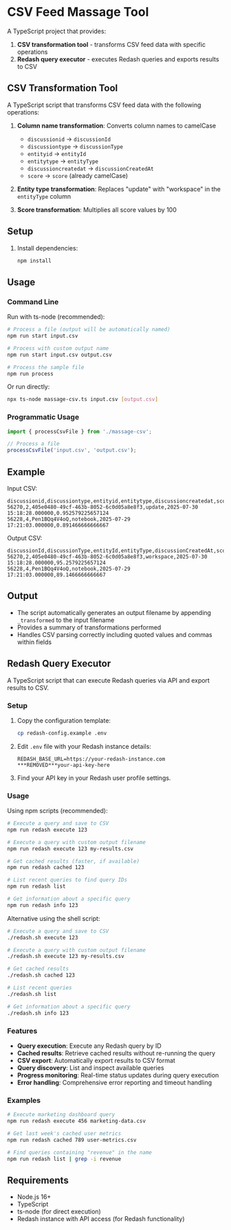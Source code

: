 # CSV Feed Massage Tool

A TypeScript project that provides:
1. **CSV transformation tool** - transforms CSV feed data with specific operations
2. **Redash query executor** - executes Redash queries and exports results to CSV

## CSV Transformation Tool

A TypeScript script that transforms CSV feed data with the following operations:

1. **Column name transformation**: Converts column names to camelCase
   - `discussionid` → `discussionId`
   - `discussiontype` → `discussionType`
   - `entityid` → `entityId`
   - `entitytype` → `entityType`
   - `discussioncreatedat` → `discussionCreatedAt`
   - `score` → `score` (already camelCase)

2. **Entity type transformation**: Replaces "update" with "workspace" in the `entityType` column

3. **Score transformation**: Multiplies all score values by 100

## Setup

1. Install dependencies:
   ```bash
   npm install
   ```

## Usage

### Command Line

Run with ts-node (recommended):
```bash
# Process a file (output will be automatically named)
npm run start input.csv

# Process with custom output name
npm run start input.csv output.csv

# Process the sample file
npm run process
```

Or run directly:
```bash
npx ts-node massage-csv.ts input.csv [output.csv]
```

### Programmatic Usage

```typescript
import { processCsvFile } from './massage-csv';

// Process a file
processCsvFile('input.csv', 'output.csv');
```

## Example

Input CSV:
```csv
discussionid,discussiontype,entityid,entitytype,discussioncreatedat,score
56270,2,405e0480-49cf-463b-8052-6c0d05a8e8f3,update,2025-07-30 15:18:28.000000,0.952579225657124
56228,4,Pen1BQq4V4oQ,notebook,2025-07-29 17:21:03.000000,0.891466666666667
```

Output CSV:
```csv
discussionId,discussionType,entityId,entityType,discussionCreatedAt,score
56270,2,405e0480-49cf-463b-8052-6c0d05a8e8f3,workspace,2025-07-30 15:18:28.000000,95.2579225657124
56228,4,Pen1BQq4V4oQ,notebook,2025-07-29 17:21:03.000000,89.1466666666667
```

## Output

- The script automatically generates an output filename by appending `_transformed` to the input filename
- Provides a summary of transformations performed
- Handles CSV parsing correctly including quoted values and commas within fields

## Redash Query Executor

A TypeScript script that can execute Redash queries via API and export results to CSV.

### Setup

1. Copy the configuration template:
   ```bash
   cp redash-config.example .env
   ```

2. Edit `.env` file with your Redash instance details:
   ```
   REDASH_BASE_URL=https://your-redash-instance.com
   ***REMOVED***your-api-key-here
   ```

3. Find your API key in your Redash user profile settings.

### Usage

Using npm scripts (recommended):
```bash
# Execute a query and save to CSV
npm run redash execute 123

# Execute a query with custom output filename
npm run redash execute 123 my-results.csv

# Get cached results (faster, if available)
npm run redash cached 123

# List recent queries to find query IDs
npm run redash list

# Get information about a specific query
npm run redash info 123
```

Alternative using the shell script:
```bash
# Execute a query and save to CSV
./redash.sh execute 123

# Execute a query with custom output filename
./redash.sh execute 123 my-results.csv

# Get cached results
./redash.sh cached 123

# List recent queries
./redash.sh list

# Get information about a specific query
./redash.sh info 123
```

### Features

- **Query execution**: Execute any Redash query by ID
- **Cached results**: Retrieve cached results without re-running the query
- **CSV export**: Automatically export results to CSV format
- **Query discovery**: List and inspect available queries
- **Progress monitoring**: Real-time status updates during query execution
- **Error handling**: Comprehensive error reporting and timeout handling

### Examples

```bash
# Execute marketing dashboard query
npm run redash execute 456 marketing-data.csv

# Get last week's cached user metrics
npm run redash cached 789 user-metrics.csv

# Find queries containing "revenue" in the name
npm run redash list | grep -i revenue
```

## Requirements

- Node.js 16+
- TypeScript
- ts-node (for direct execution)
- Redash instance with API access (for Redash functionality)